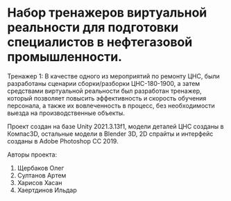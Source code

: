 # Набор тренажеров виртуальной реальности для подготовки специалистов в нефтегазовой промышленности.

Тренажер 1: В качестве одного из мероприятий по ремонту ЦНС, были разработаны сценарии сборки/разборки ЦНС-180-1900, а затем средствами виртуальной реальности был разработан тренажер, который позволяет повысить эффективность и скорость обучения персонала, а также их вовлеченность в процесс, без необходимости выезда на производственные объекты.

Проект создан на базе Unity 2021.3.13f1, модели деталей ЦНС созданы в Компас3D, остальные модели в Blender 3D, 2D спрайты и интерфейс созданы в Adobe Photoshop CC 2019.

Авторы проекта:
1) Щербаков Олег
2) Султанов Артем
3) Харисов Хасан
4) Хаертдинов Ильдар
